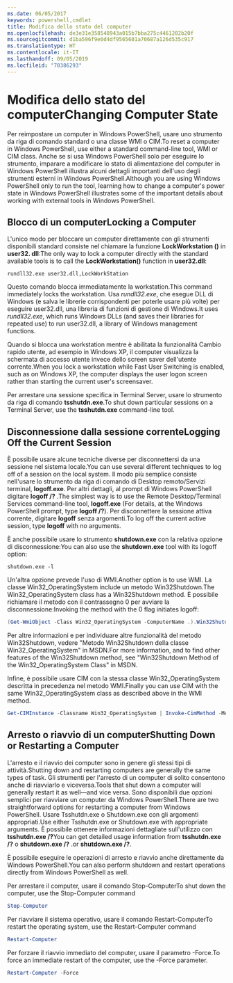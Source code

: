 ```yaml
---
ms.date: 06/05/2017
keywords: powershell,cmdlet
title: Modifica dello stato del computer
ms.openlocfilehash: de3e31e358548943a015b7bba275c4461202b20f
ms.sourcegitcommit: d1ba596f9e0d4df9565601a70687a126d535c917
ms.translationtype: HT
ms.contentlocale: it-IT
ms.lasthandoff: 09/05/2019
ms.locfileid: "70386293"
---
```

# <a name="changing-computer-state"></a><span data-ttu-id="3cd61-103">Modifica dello stato del computer</span><span class="sxs-lookup"><span data-stu-id="3cd61-103">Changing Computer State</span></span>

<span data-ttu-id="3cd61-104">Per reimpostare un computer in Windows PowerShell, usare uno strumento da riga di comando standard o una classe WMI o CIM.</span><span class="sxs-lookup"><span data-stu-id="3cd61-104">To reset a computer in Windows PowerShell, use either a standard command-line tool, WMI or CIM class.</span></span> <span data-ttu-id="3cd61-105">Anche se si usa Windows PowerShell solo per eseguire lo strumento, imparare a modificare lo stato di alimentazione del computer in Windows PowerShell illustra alcuni dettagli importanti dell'uso degli strumenti esterni in Windows PowerShell.</span><span class="sxs-lookup"><span data-stu-id="3cd61-105">Although you are using Windows PowerShell only to run the tool, learning how to change a computer's power state in Windows PowerShell illustrates some of the important details about working with external tools in Windows PowerShell.</span></span>

## <a name="locking-a-computer"></a><span data-ttu-id="3cd61-106">Blocco di un computer</span><span class="sxs-lookup"><span data-stu-id="3cd61-106">Locking a Computer</span></span>

<span data-ttu-id="3cd61-107">L'unico modo per bloccare un computer direttamente con gli strumenti disponibili standard consiste nel chiamare la funzione **LockWorkstation ()** in **user32. dll**:</span><span class="sxs-lookup"><span data-stu-id="3cd61-107">The only way to lock a computer directly with the standard available tools is to call the **LockWorkstation()** function in **user32.dll**:</span></span>

```
rundll32.exe user32.dll,LockWorkStation
```

<span data-ttu-id="3cd61-108">Questo comando blocca immediatamente la workstation.</span><span class="sxs-lookup"><span data-stu-id="3cd61-108">This command immediately locks the workstation.</span></span> <span data-ttu-id="3cd61-109">Usa *rundll32.exe*, che esegue DLL di Windows (e salva le librerie corrispondenti per poterle usare più volte) per eseguire user32.dll, una libreria di funzioni di gestione di Windows.</span><span class="sxs-lookup"><span data-stu-id="3cd61-109">It uses *rundll32.exe*, which runs Windows DLLs (and saves their libraries for repeated use) to run user32.dll, a library of Windows management functions.</span></span>

<span data-ttu-id="3cd61-110">Quando si blocca una workstation mentre è abilitata la funzionalità Cambio rapido utente, ad esempio in Windows XP, il computer visualizza la schermata di accesso utente invece dello screen saver dell'utente corrente.</span><span class="sxs-lookup"><span data-stu-id="3cd61-110">When you lock a workstation while Fast User Switching is enabled, such as on Windows XP, the computer displays the user logon screen rather than starting the current user's screensaver.</span></span>

<span data-ttu-id="3cd61-111">Per arrestare una sessione specifica in Terminal Server, usare lo strumento da riga di comando **tsshutdn.exe**.</span><span class="sxs-lookup"><span data-stu-id="3cd61-111">To shut down particular sessions on a Terminal Server, use the **tsshutdn.exe** command-line tool.</span></span>

## <a name="logging-off-the-current-session"></a><span data-ttu-id="3cd61-112">Disconnessione dalla sessione corrente</span><span class="sxs-lookup"><span data-stu-id="3cd61-112">Logging Off the Current Session</span></span>

<span data-ttu-id="3cd61-113">È possibile usare alcune tecniche diverse per disconnettersi da una sessione nel sistema locale.</span><span class="sxs-lookup"><span data-stu-id="3cd61-113">You can use several different techniques to log off of a session on the local system.</span></span> <span data-ttu-id="3cd61-114">Il modo più semplice consiste nell'usare lo strumento da riga di comando di Desktop remoto/Servizi terminal, **logoff.exe**. Per altri dettagli, al prompt di Windows PowerShell digitare **logoff /?** .</span><span class="sxs-lookup"><span data-stu-id="3cd61-114">The simplest way is to use the Remote Desktop/Terminal Services command-line tool, **logoff.exe** (For details, at the Windows PowerShell prompt, type **logoff /?**).</span></span> <span data-ttu-id="3cd61-115">Per disconnettere la sessione attiva corrente, digitare **logoff** senza argomenti.</span><span class="sxs-lookup"><span data-stu-id="3cd61-115">To log off the current active session, type **logoff** with no arguments.</span></span>

<span data-ttu-id="3cd61-116">È anche possibile usare lo strumento **shutdown.exe** con la relativa opzione di disconnessione:</span><span class="sxs-lookup"><span data-stu-id="3cd61-116">You can also use the **shutdown.exe** tool with its logoff option:</span></span>

```
shutdown.exe -l
```

<span data-ttu-id="3cd61-117">Un'altra opzione prevede l'uso di WMI.</span><span class="sxs-lookup"><span data-stu-id="3cd61-117">Another option is to use WMI.</span></span> <span data-ttu-id="3cd61-118">La classe Win32_OperatingSystem include un metodo Win32Shutdown.</span><span class="sxs-lookup"><span data-stu-id="3cd61-118">The Win32_OperatingSystem class has a Win32Shutdown method.</span></span> <span data-ttu-id="3cd61-119">È possibile richiamare il metodo con il contrassegno 0 per avviare la disconnessione:</span><span class="sxs-lookup"><span data-stu-id="3cd61-119">Invoking the method with the 0 flag initiates logoff:</span></span>

```powershell
(Get-WmiObject -Class Win32_OperatingSystem -ComputerName .).Win32Shutdown(0)
```

<span data-ttu-id="3cd61-120">Per altre informazioni e per individuare altre funzionalità del metodo Win32Shutdown, vedere "Metodo Win32Shutdown della classe Win32_OperatingSystem" in MSDN.</span><span class="sxs-lookup"><span data-stu-id="3cd61-120">For more information, and to find other features of the Win32Shutdown method, see "Win32Shutdown Method of the Win32_OperatingSystem Class" in MSDN.</span></span>

<span data-ttu-id="3cd61-121">Infine, è possibile usare CIM con la stessa classe Win32_OperatingSystem descritta in precedenza nel metodo WMI.</span><span class="sxs-lookup"><span data-stu-id="3cd61-121">Finally you can use CIM with the same Win32_OperatingSystem class as described above in the WMI method.</span></span>

```powershell
Get-CIMInstance -Classname Win32_OperatingSystem | Invoke-CimMethod -MethodName Shutdown
```

## <a name="shutting-down-or-restarting-a-computer"></a><span data-ttu-id="3cd61-122">Arresto o riavvio di un computer</span><span class="sxs-lookup"><span data-stu-id="3cd61-122">Shutting Down or Restarting a Computer</span></span>

<span data-ttu-id="3cd61-123">L'arresto e il riavvio dei computer sono in genere gli stessi tipi di attività.</span><span class="sxs-lookup"><span data-stu-id="3cd61-123">Shutting down and restarting computers are generally the same types of task.</span></span> <span data-ttu-id="3cd61-124">Gli strumenti per l'arresto di un computer di solito consentono anche di riavviarlo e viceversa.</span><span class="sxs-lookup"><span data-stu-id="3cd61-124">Tools that shut down a computer will generally restart it as well—and vice versa.</span></span> <span data-ttu-id="3cd61-125">Sono disponibili due opzioni semplici per riavviare un computer da Windows PowerShell.</span><span class="sxs-lookup"><span data-stu-id="3cd61-125">There are two straightforward options for restarting a computer from Windows PowerShell.</span></span> <span data-ttu-id="3cd61-126">Usare Tsshutdn.exe o Shutdown.exe con gli argomenti appropriati.</span><span class="sxs-lookup"><span data-stu-id="3cd61-126">Use either Tsshutdn.exe or Shutdown.exe with appropriate arguments.</span></span> <span data-ttu-id="3cd61-127">È possibile ottenere informazioni dettagliate sull'utilizzo con **tsshutdn.exe /?**</span><span class="sxs-lookup"><span data-stu-id="3cd61-127">You can get detailed usage information from **tsshutdn.exe /?**</span></span> <span data-ttu-id="3cd61-128">o **shutdown.exe /?** .</span><span class="sxs-lookup"><span data-stu-id="3cd61-128">or **shutdown.exe /?**.</span></span>

<span data-ttu-id="3cd61-129">È possibile eseguire le operazioni di arresto e riavvio anche direttamente da Windows PowerShell.</span><span class="sxs-lookup"><span data-stu-id="3cd61-129">You can also perform shutdown and restart operations directly from Windows PowerShell as well.</span></span>

<span data-ttu-id="3cd61-130">Per arrestare il computer, usare il comando Stop-Computer</span><span class="sxs-lookup"><span data-stu-id="3cd61-130">To shut down the computer, use the Stop-Computer command</span></span>

```powershell
Stop-Computer
```

<span data-ttu-id="3cd61-131">Per riavviare il sistema operativo, usare il comando Restart-Computer</span><span class="sxs-lookup"><span data-stu-id="3cd61-131">To restart the operating system, use the Restart-Computer command</span></span>

```powershell
Restart-Computer
```

<span data-ttu-id="3cd61-132">Per forzare il riavvio immediato del computer, usare il parametro -Force.</span><span class="sxs-lookup"><span data-stu-id="3cd61-132">To force an immediate restart of the computer, use the -Force parameter.</span></span>

```powershell
Restart-Computer -Force
```
